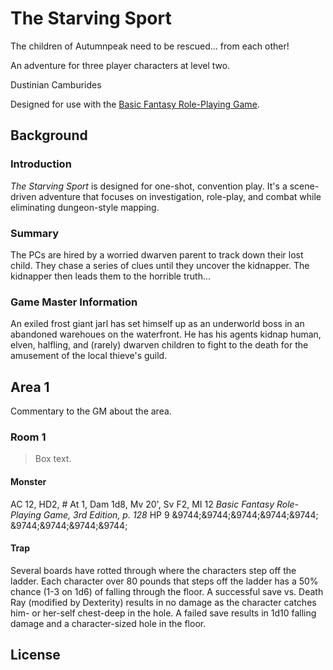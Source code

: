 # The Starving Sport

The children of Autumnpeak need to be rescued... from each other!

An adventure for three player characters at level two.

Dustinian Camburides

Designed for use with the [Basic Fantasy Role-Playing Game](http://www.basicfantasy.org).

## Background

### Introduction

_The Starving Sport_ is designed for one-shot, convention play. It's a scene-driven adventure that focuses on investigation, role-play, and combat while eliminating dungeon-style mapping.

### Summary

The PCs are hired by a worried dwarven parent to track down their lost child. They chase a series of clues until they uncover the kidnapper. The kidnapper then leads them to the horrible truth...

### Game Master Information

An exiled frost giant jarl has set himself up as an underworld boss in an abandoned warehoues on the waterfront. He has his agents kidnap human, elven, halfling, and (rarely) dwarven children to fight to the death for the amusement of the local thieve's guild.

## Area 1

Commentary to the GM about the area.

### Room 1

>Box text.

#### Monster

AC 12, HD2, # At 1, Dam 1d8, Mv 20', Sv F2, MI 12
_Basic Fantasy Role-Playing Game, 3rd Edition, p. 128_
HP 9 &9744;&9744;&9744;&9744;&9744; &9744;&9744;&9744;&9744;

#### Trap

Several boards have rotted through where the characters step off the ladder. Each character over 80 pounds that steps off the ladder has a 50% chance (1-3 on 1d6) of falling through the floor. A successful save vs. Death Ray (modified by Dexterity) results in no damage as the character catches him- or her-self chest-deep in the hole. A failed save results in 1d10 falling damage and a character-sized hole in the floor.

## License
